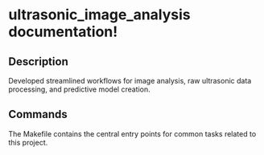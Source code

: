 # ultrasonic_image_analysis documentation!

## Description

Developed streamlined workflows for image analysis, raw ultrasonic data processing, and predictive model creation.

## Commands

The Makefile contains the central entry points for common tasks related to this project.

